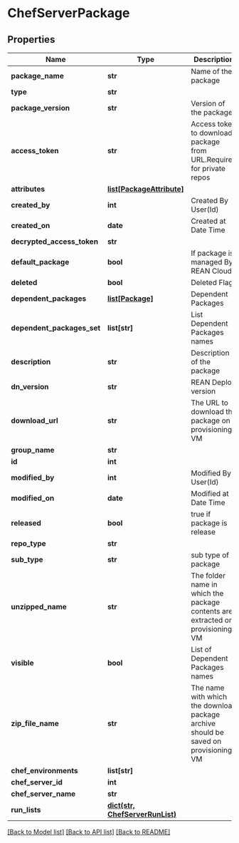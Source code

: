 # ChefServerPackage

## Properties
Name | Type | Description | Notes
------------ | ------------- | ------------- | -------------
**package_name** | **str** | Name of the package | [optional] 
**type** | **str** |  | [optional] 
**package_version** | **str** | Version of the package | [optional] 
**access_token** | **str** | Access token to download package from URL.Required for private repos | [optional] 
**attributes** | [**list[PackageAttribute]**](PackageAttribute.md) |  | [optional] 
**created_by** | **int** | Created By User(Id) | [optional] 
**created_on** | **date** | Created at Date Time | [optional] 
**decrypted_access_token** | **str** |  | [optional] 
**default_package** | **bool** | If package is managed By REAN Cloud | [optional] 
**deleted** | **bool** | Deleted Flag | [optional] 
**dependent_packages** | [**list[Package]**](Package.md) | Dependent Packages | [optional] 
**dependent_packages_set** | **list[str]** | List Dependent Packages names | [optional] 
**description** | **str** | Description of the package | [optional] 
**dn_version** | **str** | REAN Deploy version | [optional] 
**download_url** | **str** | The URL to download the package on provisioning VM | [optional] 
**group_name** | **str** |  | [optional] 
**id** | **int** |  | [optional] 
**modified_by** | **int** | Modified By User(Id) | [optional] 
**modified_on** | **date** | Modified at Date Time | [optional] 
**released** | **bool** | true if package is release | [optional] 
**repo_type** | **str** |  | [optional] 
**sub_type** | **str** | sub type of package | [optional] 
**unzipped_name** | **str** | The folder name in which the package contents are extracted on provisioning VM | [optional] 
**visible** | **bool** | List of Dependent Packages names | [optional] 
**zip_file_name** | **str** | The name with which the download package archive should be saved on provisioning VM | [optional] 
**chef_environments** | **list[str]** |  | [optional] 
**chef_server_id** | **int** |  | [optional] 
**chef_server_name** | **str** |  | [optional] 
**run_lists** | [**dict(str, ChefServerRunList)**](ChefServerRunList.md) |  | [optional] 

[[Back to Model list]](../README.md#documentation-for-models) [[Back to API list]](../README.md#documentation-for-api-endpoints) [[Back to README]](../README.md)


